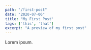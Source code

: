 ```yaml
---
path: "/first-post"
date: "2020-07-06"
title: "My First Post" 
tags: ['this', 'that']
excerpt: "A preview of my first post" 
---
```

Lorem ipsum. 
